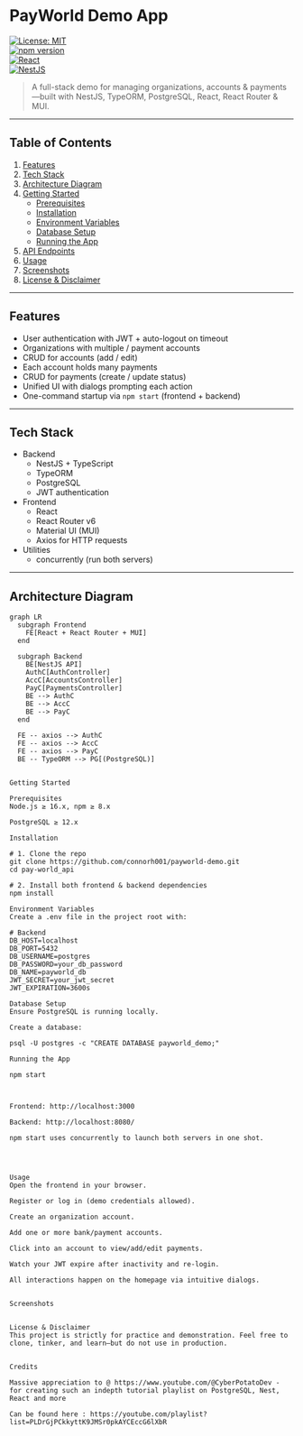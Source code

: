 # PayWorld Demo App

[![License: MIT](https://img.shields.io/badge/License-MIT-blue.svg)](#license)  
[![npm version](https://img.shields.io/npm/v/concurrently)](https://www.npmjs.com/package/concurrently)  
[![React](https://img.shields.io/badge/React-18.2.0-blue)](https://reactjs.org/)  
[![NestJS](https://img.shields.io/badge/NestJS-9.0.0-red)](https://nestjs.com/)  

> A full-stack demo for managing organizations, accounts & payments—built with NestJS, TypeORM, PostgreSQL, React, React Router & MUI.

---

## Table of Contents

1. [Features](#features)  
2. [Tech Stack](#tech-stack)  
3. [Architecture Diagram](#architecture-diagram)  
4. [Getting Started](#getting-started)  
   - [Prerequisites](#prerequisites)  
   - [Installation](#installation)  
   - [Environment Variables](#environment-variables)  
   - [Database Setup](#database-setup)  
   - [Running the App](#running-the-app)  
5. [API Endpoints](#api-endpoints)  
6. [Usage](#usage)  
7. [Screenshots](#screenshots)  
8. [License & Disclaimer](#license--disclaimer)  

---

## Features

- User authentication with JWT + auto-logout on timeout  
- Organizations with multiple / payment accounts  
- CRUD for accounts (add / edit)  
- Each account holds many payments  
- CRUD for payments (create / update status)  
- Unified UI with dialogs prompting each action  
- One-command startup via `npm start` (frontend + backend)  

---

## Tech Stack

- Backend  
  - NestJS + TypeScript  
  - TypeORM  
  - PostgreSQL  
  - JWT authentication  
- Frontend  
  - React  
  - React Router v6  
  - Material UI (MUI)  
  - Axios for HTTP requests  
- Utilities  
  - concurrently (run both servers)  

---

## Architecture Diagram

```mermaid
graph LR
  subgraph Frontend
    FE[React + React Router + MUI]
  end

  subgraph Backend
    BE[NestJS API]
    AuthC[AuthController]
    AccC[AccountsController]
    PayC[PaymentsController]
    BE --> AuthC
    BE --> AccC
    BE --> PayC
  end

  FE -- axios --> AuthC
  FE -- axios --> AccC
  FE -- axios --> PayC
  BE -- TypeORM --> PG[(PostgreSQL)]


Getting Started

Prerequisites
Node.js ≥ 16.x, npm ≥ 8.x

PostgreSQL ≥ 12.x

Installation

# 1. Clone the repo
git clone https://github.com/connorh001/payworld-demo.git
cd pay-world_api

# 2. Install both frontend & backend dependencies
npm install

Environment Variables
Create a .env file in the project root with:

# Backend
DB_HOST=localhost
DB_PORT=5432
DB_USERNAME=postgres
DB_PASSWORD=your_db_password
DB_NAME=payworld_db
JWT_SECRET=your_jwt_secret
JWT_EXPIRATION=3600s

Database Setup
Ensure PostgreSQL is running locally.

Create a database:

psql -U postgres -c "CREATE DATABASE payworld_demo;"

Running the App

npm start



Frontend: http://localhost:3000

Backend: http://localhost:8080/

npm start uses concurrently to launch both servers in one shot.




Usage
Open the frontend in your browser.

Register or log in (demo credentials allowed).

Create an organization account.

Add one or more bank/payment accounts.

Click into an account to view/add/edit payments.

Watch your JWT expire after inactivity and re-login.

All interactions happen on the homepage via intuitive dialogs.


Screenshots


License & Disclaimer
This project is strictly for practice and demonstration. Feel free to clone, tinker, and learn—but do not use in production.


Credits 

Massive appreciation to @ https://www.youtube.com/@CyberPotatoDev - for creating such an indepth tutorial playlist on PostgreSQL, Nest, React and more

Can be found here : https://youtube.com/playlist?list=PLDrGjPCkkyttK9JMSr0pkAYCEccG6lXbR



